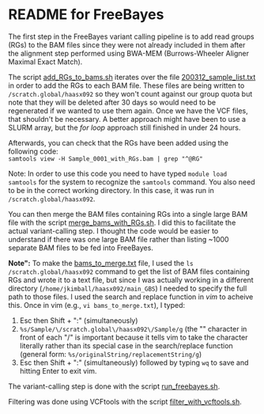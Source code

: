 # README for FreeBayes 

The first step in the FreeBayes variant calling pipeline is to add read groups (RGs) to the BAM files since they were not already included in them after the alignment step performed using BWA-MEM (Burrows-Wheeler Aligner Maximal Exact Match).

The script [add_RGs_to_bams.sh](add_RGs_to_bams.sh) iterates over the file [200312_sample_list.txt](200312_sample_list.txt) in order to add the RGs to each BAM file. These files are being written to ```/scratch.global/haasx092``` so they won't count against our group quota but note that they will be deleted after 30 days so would need to be regenerated if we wanted to use them again. Once we have the VCF files, that shouldn't be necessary. A better approach might have been to use a SLURM array, but the *for loop* approach still finished in under 24 hours.

Afterwards, you can check that the RGs have been added using the following code:<br>
```samtools view -H Sample_0001_with_RGs.bam | grep "^@RG"```

Note: In order to use this code you need to have typed ```module load samtools``` for the system to recognize the ```samtools``` command. You also need to be in the correct working directory. In this case, it was run in ```/scratch.global/haasx092```.

You can then merge the BAM files containing RGs into a single large BAM file with the script [merge_bams_with_RGs.sh](merge_bams_with_RGs.sh). I did this to facilitate the actual variant-calling step. I thought the code would be easier to understand if there was one large BAM file rather than listing ~1000 separate BAM files to be fed into FreeBayes.

**Note":** To make the [bams_to_merge.txt](bams_to_merge.txt) file, I used the ```ls /scratch.global/haasx092``` command to get the list of BAM files containing RGs and wrote it to a text file, but since I was actually working in a different directory (```/home/jkimball/haasx092/main_GBS```) I needed to specify the full path to those files. I used the search and replace function in _vim_ to acheive this. Once in vim (e.g., ```vi bams_to_merge.txt```), I typed:
1. Esc then Shift + ":" (simultaneously)
2. ```%s/Sample/\/scratch.global\/haasx092\/Sample/g``` (the "\" character in front of each "/" is important because it tells vim to take the character literally rather than its special case in the search/replace function (general form: ```%s/originalString/replacementString/g```)
3. Esc then Shift + ":" (simultaneously) followed by typing ```wq``` to save and hitting Enter to exit vim.

The variant-calling step is done with the script [run_freebayes.sh](run_freebayes.sh).

Filtering was done using VCFtools with the script [filter_with_vcftools.sh](filter_with_vcftools.sh).
